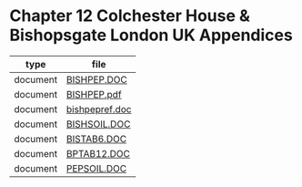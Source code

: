 # Chapter 12 Colchester House & Bishopsgate London UK Appendices

|type|file|
|---|---|
|document|[BISHPEP.DOC](BISHPEP.DOC)|
|document|[BISHPEP.pdf](BISHPEP.pdf)|
|document|[bishpepref.doc](bishpepref.doc)|
|document|[BISHSOIL.DOC](BISHSOIL.DOC)|
|document|[BISTAB6.DOC](BISTAB6.DOC)|
|document|[BPTAB12.DOC](BPTAB12.DOC)|
|document|[PEPSOIL.DOC](PEPSOIL.DOC)|